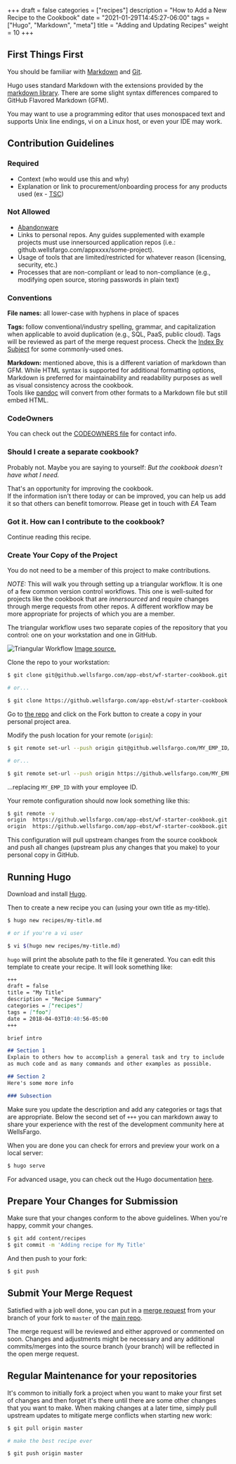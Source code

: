 +++
draft = false
categories = ["recipes"]
description = "How to Add a New Recipe to the Cookbook"
date = "2021-01-29T14:45:27-06:00"
tags = ["Hugo", "Markdown", "meta"]
title = "Adding and Updating Recipes"
weight = 10
+++

## First Things First

You should be familiar with [Markdown](https://daringfireball.net/projects/markdown/syntax) and [Git](https://git-scm.com/).

Hugo uses standard Markdown with the extensions provided by the [markdown library](https://github.com/russross/blackfriday#extensions).  There are some slight syntax differences compared to GitHub Flavored Markdown (GFM).

You may want to use a programming editor that uses monospaced text and supports Unix line endings, vi on a Linux host, or even your IDE may work.

## Contribution Guidelines

### Required

- Context (who would use this and why)
- Explanation or link to procurement/onboarding process for any products used (ex - [TSC]())

### Not Allowed

- [Abandonware](https://en.wikipedia.org/wiki/Abandonware)
- Links to personal repos. Any guides supplemented with example projects must use innersourced application repos (i.e.: github.wellsfargo.com/appxxxx/some-project).
- Usage of tools that are limited/restricted for whatever reason (licensing, security, etc.)
- Processes that are non-compliant or lead to non-compliance (e.g., modifying open source, storing passwords in plain text)

### Conventions

**File names:** all lower-case with hyphens in place of spaces

**Tags:** follow conventional/industry spelling, grammar, and capitalization when applicable to avoid duplication (e.g., SQL, PaaS, public cloud). Tags will be reviewed as part of the merge request process. 
Check the [Index By Subject](/collections/index-by-subject) for some commonly-used ones.

**Markdown:** mentioned above, this is a different variation of markdown than GFM. While HTML syntax is supported for additional formatting options, Markdown is preferred for maintainability and readability purposes as well as visual consistency across the cookbook.  
Tools like [pandoc](https://pandoc.org/) will convert from other formats to a Markdown file but still embed HTML.

### CodeOwners

You can check out the [CODEOWNERS file](https://github.wellsfargo.com/app-ebst/wf-starter-cookbook/blob/master/CODEOWNERS) for contact info.  

### Should I create a separate cookbook?

Probably not.  Maybe you are saying to yourself: *But the cookbook doesn't have what I need.*

That's an opportunity for improving the cookbook.  
If the information isn't there today or can be improved, you can help us add it so that others can benefit tomorrow. Please get in touch with _EA_ Team

### Got it.  How can I contribute to the cookbook?

Continue reading this recipe.  

### Create Your Copy of the Project

You do not need to be a member of this project to make contributions.

*NOTE:* This will walk you through setting up a triangular workflow.  It is one of a few common version control workflows.  This one is well-suited for projects like the cookbook that are _innersourced_ and require changes through merge requests from other repos.  A different workflow may be more appropriate for projects of which you are a member.

The triangular workflow uses two separate copies of the repository that you control: one on your workstation and one in GitHub.

![Triangular Workflow](/images/recipes/triangular-workflow.png)
[Image source.](https://github.blog/2015-07-29-git-2-5-including-multiple-worktrees-and-triangular-workflows/#improved-support-for-triangular-workflows)

Clone the repo to your workstation:

```bash
$ git clone git@github.wellsfargo.com/app-ebst/wf-starter-cookbook.git

# or...

$ git clone https://github.wellsfargo.com/app-ebst/wf-starter-cookbook
```

Go to [the repo](https://github.wellsfargo.com/app-ebst/wf-starter-cookbook) and click on the Fork button to create a copy in your personal project area.

Modify the push location for your remote (`origin`):

```bash
$ git remote set-url --push origin git@github.wellsfargo.com/MY_EMP_ID/wf-starter-cookbook.git

# or...

$ git remote set-url --push origin https://github.wellsfargo.com/MY_EMP_ID/wf-starter-cookbook.git
```

...replacing `MY_EMP_ID` with your employee ID.

Your remote configuration should now look something like this:

```bash
$ git remote -v
origin	https://github.wellsfargo.com/app-ebst/wf-starter-cookbook.git (fetch)
origin	https://github.wellsfargo.com/app-ebst/wf-starter-cookbook.git (push)
```

This configuration will pull upstream changes from the source cookbook and push all changes (upstream plus any changes that you make) to your personal copy in GitHub.

## Running Hugo

Download and install [Hugo](https://gohugo.io/getting-started/installing/).

Then to create a new recipe you can (using your own title as my-title).

```bash
$ hugo new recipes/my-title.md

# or if you're a vi user

$ vi $(hugo new recipes/my-title.md)
```

`hugo` will print the absolute path to the file it generated.  You can edit this
template to create your recipe.  It will look something like:

```markdown
+++
draft = false
title = "My Title"
description = "Recipe Summary"
categories = ["recipes"]
tags = ["foo"]
date = 2018-04-03T10:40:56-05:00
+++

brief intro

## Section 1
Explain to others how to accomplish a general task and try to include
as much code and as many commands and other examples as possible.

## Section 2
Here's some more info

### Subsection
```

Make sure you update the description and add any categories or tags
that are appropriate.  Below the second set of `+++` you can markdown away to
share your experience with the rest of the development community
here at WellsFargo.


When you are done you can check for errors and preview your work on a local server:

```bash
$ hugo serve
```
For advanced usage, you can check out the Hugo documentation [here](https://gohugo.io/getting-started/).

## Prepare Your Changes for Submission

Make sure that your changes conform to the above guidelines. When you're happy, commit your changes.

```bash
$ git add content/recipes
$ git commit -m 'Adding recipe for My Title'
```

And then push to your fork:

```bash
$ git push
```

## Submit Your Merge Request

Satisfied with a job well done, you can put in a [merge request](https://github.wellsfargo.com/help/user/project/merge_requests/index.md)
from your branch of your fork to `master` of the [main
repo](https://github.wellsfargo.com/app-ebst/wf-starter-cookbook).

The merge request will be reviewed and either approved or commented on soon.  Changes and adjustments might be necessary and any additional commits/merges into the source branch (your branch) will be reflected in the open merge request.

## Regular Maintenance for your repositories

It's common to initially fork a project when you want to make your first set of changes and then forget it's there until there are some other changes that you want to make.  When making changes at a later time, simply pull upstream updates to mitigate merge conflicts when starting new work:

```bash
$ git pull origin master

# make the best recipe ever

$ git push origin master
```
